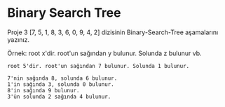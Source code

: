 # Binary Search Tree

Proje 3
[7, 5, 1, 8, 3, 6, 0, 9, 4, 2] dizisinin Binary-Search-Tree aşamalarını yazınız.

Örnek: root x'dir. root'un sağından y bulunur. Solunda z bulunur vb.


```
root 5'dir. root'un sağından 7 bulunur. Solunda 1 bulunur.

7'nin sağında 8, solunda 6 bulunur.
1'in sağında 3, solunda 0 bulunur.
8'in sağında 9 bulunur.
3'ün solunda 2 sağında 4 bulunur.
```